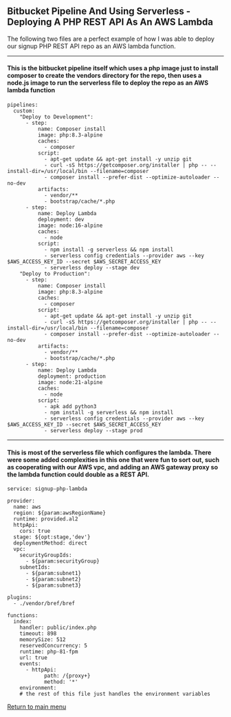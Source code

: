 ## Bitbucket Pipeline And Using Serverless - Deploying A PHP REST API As An AWS Lambda

The following two files are a perfect example of how I was able to deploy our signup PHP REST API repo as an AWS lambda function.


---
####  This is the bitbucket pipeline itself which uses a php image just to install composer to create the vendors directory for the repo, then uses a node.js image to run the serverless file to deploy the repo as an AWS lambda function

```
pipelines:
  custom:
    "Deploy to Development":
      - step:
          name: Composer install
          image: php:8.3-alpine
          caches:
            - composer
          script:
            - apt-get update && apt-get install -y unzip git
            - curl -sS https://getcomposer.org/installer | php -- --install-dir=/usr/local/bin --filename=composer
            - composer install --prefer-dist --optimize-autoloader --no-dev
          artifacts:
            - vendor/**
            - bootstrap/cache/*.php
      - step:
          name: Deploy Lambda
          deployment: dev
          image: node:16-alpine
          caches:
            - node
          script:
            - npm install -g serverless && npm install
            - serverless config credentials --provider aws --key $AWS_ACCESS_KEY_ID --secret $AWS_SECRET_ACCESS_KEY
            - serverless deploy --stage dev
    "Deploy to Production":
      - step:
          name: Composer install
          image: php:8.3-alpine
          caches:
            - composer
          script:
            - apt-get update && apt-get install -y unzip git
            - curl -sS https://getcomposer.org/installer | php -- --install-dir=/usr/local/bin --filename=composer
            - composer install --prefer-dist --optimize-autoloader --no-dev
          artifacts:
            - vendor/**
            - bootstrap/cache/*.php
      - step:
          name: Deploy Lambda
          deployment: production
          image: node:21-alpine
          caches:
            - node
          script:
            - apk add python3
            - npm install -g serverless && npm install
            - serverless config credentials --provider aws --key $AWS_ACCESS_KEY_ID --secret $AWS_SECRET_ACCESS_KEY
            - serverless deploy --stage prod
```


---


#### This is most of the serverless file which configures the lambda.  There were some added complexities in this one that were fun to sort out, such as cooperating with our AWS vpc, and adding an AWS gateway proxy so the lambda function could double as a REST API.
```
service: signup-php-lambda

provider:
  name: aws
  region: ${param:awsRegionName}
  runtime: provided.al2
  httpApi:
    cors: true
  stage: ${opt:stage,'dev'}
  deploymentMethod: direct
  vpc:
    securityGroupIds:
      - ${param:securityGroup}
    subnetIds:
      - ${param:subnet1}
      - ${param:subnet2}
      - ${param:subnet3}

plugins:
  - ./vendor/bref/bref

functions:
  index:
    handler: public/index.php
    timeout: 898
    memorySize: 512
    reservedConcurrency: 5
    runtime: php-81-fpm
    url: true
    events: 
      - httpApi:
            path: /{proxy+}
            method: '*'
    environment:
    # the rest of this file just handles the environment variables
```

[Return to main menu](../README.md)